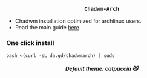 ### <p align=center> ```Chadwm-Arch``` </p>
- Chadwm installation optimized for archlinux users.
- Read the main guide [here](https://github.com/siduck/chadwm#setup).

### One click install 
```
bash <(curl -sL da.gd/chadwmarch) | sudo
```

#### <p align=center> ***Default theme: catpuccin 😼*** </p>
